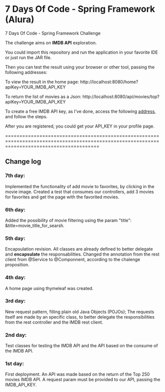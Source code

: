 # 7 Days Of Code - Spring Framework (Alura)
7 Days Of Code - Spring Framework Challenge

The challenge aims on **IMDB API** exploration.

You could import this repository and run the application in your favorite IDE or just run the JAR file.

Then you can test the result using your browser or other tool, passing the following addresses:

To view the result in the home page:
http://localhost:8080/home?apiKey=YOUR_IMDB_API_KEY

To return the list of movies as a Json:
http://localhost:8080/api/movies/top?apiKey=YOUR_IMDB_API_KEY

To create a free IMDB API key, as I've done, access the following [address](https://imdb-api.com/Identity/Account/Register), and follow the steps.

After you are registered, you could get your API_KEY in your profile page.

=============================================================================================================================================

## Change log

### 7th day:
Implemented the functionality of add movie to favorites, by clicking in the movie image.
Created a test that consumes our controllers, add 3 movies for favorites and get the page with the favorited movies.

### 6th day:
Added the possibility of movie filtering using the param "title": &title=movie_title_for_searsh.

### 5th day:
Encapsulation revision. All classes are already defined to better delegate and **encapsulate** the responsabilities.
Changed the annotation from the rest client from @Service to @Componnent, according to the chalenge proposition.

### 4th day:
A home page using thymeleaf was created.

### 3rd day:
New request pattern, filling plain old Java Objects (POJOs);
The requests itself are made by an specific class, to better delegate the responsibilities from the rest controller and the IMDB rest client.

### 2nd day:
Test classes for testing the IMDB API and the API based on the consume of the IMDB API.

### 1st day:
First deployment. An API was made based on the return of the Top 250 movies IMDB API. A request param must be provided to our API, passing the IMDB_API_KEY.